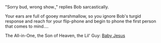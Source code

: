 "Sorry bud, wrong show.," replies Bob sarcastically.

Your ears are full of gooey marshmallow, so you ignore Bob's turgid response and reach for your
flip-phone and begin to phone the first person that comes to mind....

The All-in-One, the Son of Heaven, the Lil' Guy: [Baby Jesus](../buddy-christ/christ.md)
